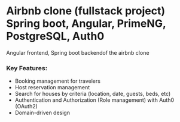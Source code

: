 # Airbnb clone (fullstack project) Spring boot, Angular, PrimeNG, PostgreSQL, Auth0

Angular frontend, Spring boot backendof the airbnb clone

### Key Features:
- Booking management for travelers
- Host reservation management
- Search for houses by criteria (location, date, guests, beds, etc)
- Authentication and Authorization (Role management) with Auth0 (OAuth2)
- Domain-driven design
